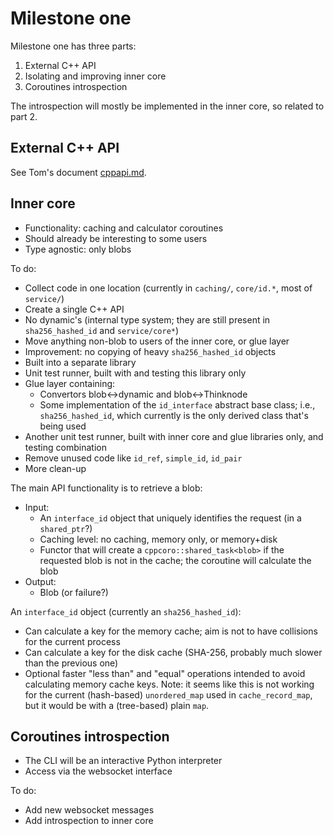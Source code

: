 # Milestone one
Milestone one has three parts:

1. External C++ API
2. Isolating and improving inner core
3. Coroutines introspection

The introspection will mostly be implemented in the inner core, so related to part 2.


## External C++ API
See Tom's document [cppapi.md](cppapi.md).


## Inner core
* Functionality: caching and calculator coroutines
* Should already be interesting to some users
* Type agnostic: only blobs

To do:
* Collect code in one location (currently in `caching/`, `core/id.*`, most of `service/`)
* Create a single C++ API
* No dynamic's (internal type system; they are still present in `sha256_hashed_id` and `service/core*`)
* Move anything non-blob to users of the inner core, or glue layer
* Improvement: no copying of heavy `sha256_hashed_id` objects
* Built into a separate library
* Unit test runner, built with and testing this library only
* Glue layer containing:
  * Convertors blob<-\>dynamic and blob<-\>Thinknode
  * Some implementation of the `id_interface` abstract base class; i.e., `sha256_hashed_id`,
    which currently is the only derived class that's being used
* Another unit test runner, built with inner core and glue libraries only, and testing combination
* Remove unused code like `id_ref`, `simple_id`, `id_pair`
* More clean-up

The main API functionality is to retrieve a blob:
* Input:
  * An `interface_id` object that uniquely identifies the request (in a `shared_ptr`?)
  * Caching level: no caching, memory only, or memory+disk
  * Functor that will create a `cppcoro::shared_task<blob>` if the requested blob is not in the cache;
    the coroutine will calculate the blob
* Output:
  * Blob (or failure?)

An `interface_id` object (currently an `sha256_hashed_id`):
* Can calculate a key for the memory cache; aim is not to have collisions for the current process
* Can calculate a key for the disk cache (SHA-256, probably much slower than the previous one)
* Optional faster "less than" and "equal" operations intended to avoid calculating memory cache keys.
  Note: it seems like this is not working for the current (hash-based) `unordered_map` used
  in `cache_record_map`, but it would be with a (tree-based) plain `map`.


## Coroutines introspection
* The CLI will be an interactive Python interpreter
* Access via the websocket interface

To do:
* Add new websocket messages
* Add introspection to inner core
